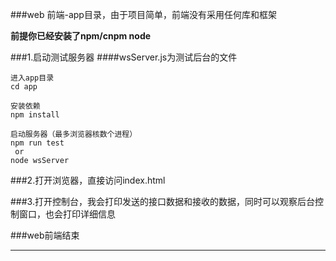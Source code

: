 ###web 前端-app目录，由于项目简单，前端没有采用任何库和框架

**前提你已经安装了npm/cnpm node**

###1.启动测试服务器
####wsServer.js为测试后台的文件
```
进入app目录
cd app

安装依赖
npm install

启动服务器（最多浏览器核数个进程）
npm run test
 or 
node wsServer
```

###2.打开浏览器，直接访问index.html

###3.打开控制台，我会打印发送的接口数据和接收的数据，同时可以观察后台控制窗口，也会打印详细信息

###web前端结束

---
